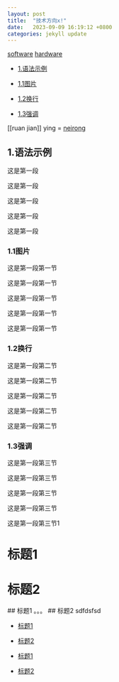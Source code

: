 ```yaml
---
layout: post
title:  "技术方向x!"
date:   2023-09-09 16:19:12 +0800
categories: jekyll update
---
```


[software](https://)
[hardware](https://)

* [1.语法示例](#1)

 * [1.1图片](#1.1)

 * [1.2换行](#1.2)

 * [1.3强调](#1.3)

[[ruan jian]]
ying = [neirong](#mubiao "biao")


    
<h2 id="1">1.语法示例</h2>

这是第一段

这是第一段

这是第一段

这是第一段

这是第一段

<h3 id="1.1">1.1图片</h3>

这是第一段第一节

这是第一段第一节

这是第一段第一节

这是第一段第一节

这是第一段第一节

<h3 id="1.2">1.2换行</h3>

这是第一段第二节

这是第一段第二节

这是第一段第二节

这是第一段第二节

这是第一段第二节

<h3 id="1.3">1.3强调</h3>

这是第一段第三节

这是第一段第三节

这是第一段第三节

这是第一段第三节

这是第一段第三节1

<h1 id="1">标题1</h1>
<h1 id="2">标题2</h1>
## 标题1
。。。
## 标题2
sdfdsfsd

* [标题1](#1)
* [标题2](#2)

* [标题1](#标题1)
* [标题2](#标题2)

